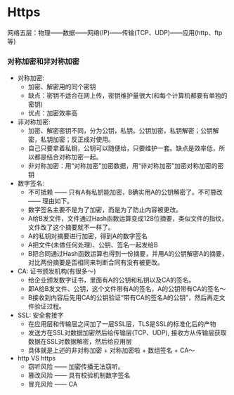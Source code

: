 # Https
网络五层：物理——数据——网络(IP)——传输(TCP、UDP)——应用(http、ftp等)
### 对称加密和非对称加密
- 对称加密:
  - 加密、解密用的同个密钥
  - 缺点：密钥不适合在网上传，密钥维护量很大(和每个计算机都要有单独的密钥)
  - 优点：加密效率高
- 非对称加密:
  - 加密、解密密钥不同，分为公钥，私钥。公钥加密，私钥解密；公钥解密，私钥加密；反正成对使用。
  - 自己只要拿着私钥，公钥可以随便给，只要维护一套。缺点是效率低，所以都是结合对称加密一起。
  - 非对称加密：用“对称加密”加密数据，用“非对称加密”加密对称加密的密钥
- 数字签名:
  - 不可抵赖 —— 只有A有私钥能加密，B确实用A的公钥解密了。不可篡改 —— 理由如下。
  - 数字签名主要不是为了加密，而是为了防止内容被更改。
  - A给B发文件，文件通过Hash函数运算变成128位摘要，类似文件的指纹，文件改了这个摘要就不一样了。
  - A的私钥对摘要进行加密，得到A的数字签名
  - A把文件(未做任何处理)、公钥、签名一起发给B
  - B把合同通过Hash函数运算也得到一份摘要，并用A的公钥解密A的摘要，对比两份摘要是否相同来判断合同有没有被更改。
- CA: 证书颁发机构(有很多～)
  - 给企业颁发数字证书，里面有A的公钥和私钥以及CA的签名。
  - 即A给B发文件、公钥，这个文件带有A的签名，A的公钥带有CA的签名～
  - B接收到内容后先用CA的公钥验证“带有CA的签名A的公钥”，然后再走文件验证过程。
- SSL: 安全套接字
  - 在应用层和传输层之间加了一层SSL层，TLS是SSL的标准化后的产物
  - 发送方在SSL对数据加密然后给传输层(TCP、UDP), 接收方从传输层获取数据在SSL对数据解密，然后给应用层
  - 具体就是上述的非对称加密 + 对称加密啦 + 数组签名 + CA～
- http VS https
  - 窃听风险 —— 加密传播无法窃听。
  - 篡改风险 —— 具有校验机制数字签名
  - 冒充风险 —— CA